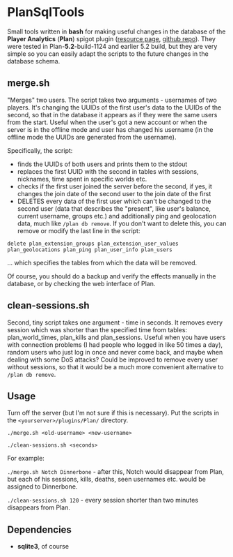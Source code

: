 # PlanSqlTools

Small tools written in **bash** for making useful changes in the database of the **Player Analytics** (**Plan**) spigot plugin ([resource page](https://www.spigotmc.org/resources/plan-player-analytics.32536/), [github repo](https://github.com/plan-player-analytics/Plan)). They were tested in Plan-**5.2**-build-1124 and earlier 5.2 build, but they are very simple so you can easily adapt the scripts to the future changes in the database schema.



## merge.sh 

"Merges" two users. The script takes two arguments - usernames of two players. It's changing the UUIDs of the first user's data to the UUIDs of the second, so that in the database it appears as if they were the same users from the start. Useful when the user's got a new account or when the server is in the offline mode and user has changed his username (in the offline mode the UUIDs are generated from the username).

Specifically, the script:

* finds the UUIDs of both users and prints them to the stdout
* replaces the first UUID with the second in tables with sessions, nicknames, time spent in specific worlds etc.
* checks if the first user joined the server before the second, if yes, it changes the join date of the second user to the join date of the first
* DELETES every data of the first user which can't be changed to the second user (data that describes the "present", like user's balance, current username, groups etc.) and additionally ping and geolocation data, much like `/plan db remove`. If you don't want to delete this, you can remove or modify the last line in the script:

`delete plan_extension_groups plan_extension_user_values plan_geolocations plan_ping plan_user_info plan_users`

... which specifies the tables from which the data will be removed.

Of course, you should do a backup and verify the effects manually in the database, or by checking the web interface of Plan.

## clean-sessions.sh

Second, tiny script takes one argument - time in seconds. It removes every session which was shorter than the specified time from tables: plan_world_times, plan_kills and plan_sessions. Useful when you have users with connection problems (I had people who logged in like 50 times a day), random users who just log in once and never come back, and maybe when dealing with some DoS attacks? Could be improved to remove every user without sessions, so that it would be a much more convenient alternative to `/plan db remove`.

## Usage

Turn off the server (but I'm not sure if this is necessary). Put the scripts in the `<yourserver>/plugins/Plan/` directory.

`./merge.sh <old-username> <new-username>`

`./clean-sessions.sh <seconds>`

For example:

`./merge.sh Notch Dinnerbone` - after this, Notch would disappear from Plan, but each of his sessions, kills, deaths, seen usernames etc. would be assigned to Dinnerbone.

`./clean-sessions.sh 120` - every session shorter than two minutes disappears from Plan.

## Dependencies

* **sqlite3**, of course
